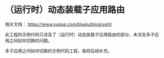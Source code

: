 # （运行时）动态装载子应用路由

相关文档：
https://www.yuque.com/blueju/blog/uxlrlr

此工程的示例代码只涉及了（运行时）动态装载子应用路由的部分，未涉及多子应用之间如何切换的问题。

多子应用之间如何切换的示例代码工程，我将后续补充。
